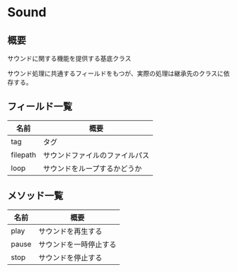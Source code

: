 # Sound

## 概要

サウンドに関する機能を提供する基底クラス

サウンド処理に共通するフィールドをもつが、実際の処理は継承先のクラスに依存する。

## フィールド一覧

| 名前     | 概要                           |
| -------- | ------------------------------ |
| tag      | タグ                           |
| filepath | サウンドファイルのファイルパス |
| loop     | サウンドをループするかどうか   |

## メソッド一覧

| 名前  | 概要                   |
| ----- | ---------------------- |
| play  | サウンドを再生する     |
| pause | サウンドを一時停止する |
| stop  | サウンドを停止する     |

